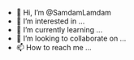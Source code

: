 - 👋 Hi, I’m @SamdamLamdam
- 👀 I’m interested in ...
- 🌱 I’m currently learning ...
- 💞️ I’m looking to collaborate on ...
- 📫 How to reach me ...

<!---
SamdamLamdam/SamdamLamdam is a ✨ special ✨ repository because its `README.md` (this file) appears on your GitHub profile.
You can click the Preview link to take a look at your changes.
--->
